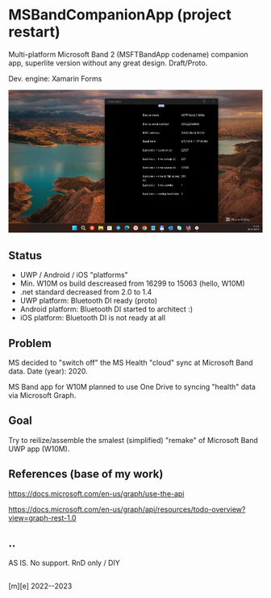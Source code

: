 # MSBandCompanionApp (project restart)
Multi-platform Microsoft Band 2 (MSFTBandApp codename) companion app, superlite version without any great design. Draft/Proto.

Dev. engine: Xamarin Forms 

![Shot](Images/shot1.png)


## Status
- UWP / Android / iOS "platforms"
- Min. W10M os build descreased from 16299 to 15063 (hello, W10M)
- .net standard decreased from 2.0 to 1.4
- UWP platform: Bluetooth DI ready (proto)
- Android platform:  Bluetooth DI started to architect :)
- iOS platform:  Bluetooth DI is not ready at all 

## Problem
MS decided to "switch off" the MS Health "cloud" sync at Microsoft Band data. 
Date (year): 2020.

MS Band app for W10M planned to use One Drive to syncing "health" data via Microsoft Graph.

## Goal
Try to reilize/assemble the smalest (simplified) "remake" of Microsoft Band UWP app (W10M).

## References (base of my work) 

https://docs.microsoft.com/en-us/graph/use-the-api

https://docs.microsoft.com/en-us/graph/api/resources/todo-overview?view=graph-rest-1.0

## ..
AS IS. No support. RnD only / DIY

##
[m][e] 2022--2023